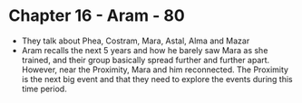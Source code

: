 # Chapter 16 - Aram - 80

- They talk about Phea, Costram, Mara, Astal, Alma and Mazar
- Aram recalls the next 5 years and how he barely saw Mara as she trained, and their group basically spread further and further apart. However, near the Proximity, Mara and him reconnected. The Proximity is the next big event and that they need to explore the events during this time period.